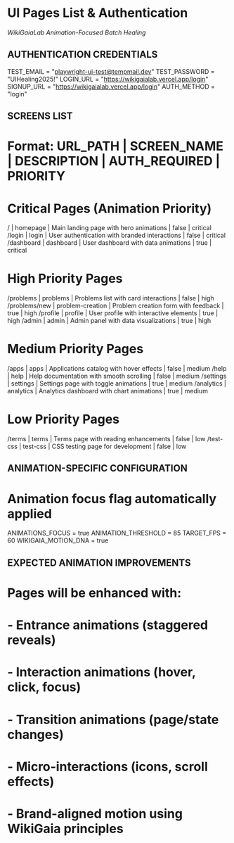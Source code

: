 # UI Pages List & Authentication
*WikiGaiaLab Animation-Focused Batch Healing*

## AUTHENTICATION CREDENTIALS
TEST_EMAIL = "playwright-ui-test@tempmail.dev"
TEST_PASSWORD = "UIHealing2025!"
LOGIN_URL = "https://wikigaialab.vercel.app/login"
SIGNUP_URL = "https://wikigaialab.vercel.app/login"
AUTH_METHOD = "login"

## SCREENS LIST
# Format: URL_PATH | SCREEN_NAME | DESCRIPTION | AUTH_REQUIRED | PRIORITY

# Critical Pages (Animation Priority)
/ | homepage | Main landing page with hero animations | false | critical
/login | login | User authentication with branded interactions | false | critical
/dashboard | dashboard | User dashboard with data animations | true | critical

# High Priority Pages  
/problems | problems | Problems list with card interactions | false | high
/problems/new | problem-creation | Problem creation form with feedback | true | high
/profile | profile | User profile with interactive elements | true | high
/admin | admin | Admin panel with data visualizations | true | high

# Medium Priority Pages
/apps | apps | Applications catalog with hover effects | false | medium
/help | help | Help documentation with smooth scrolling | false | medium
/settings | settings | Settings page with toggle animations | true | medium
/analytics | analytics | Analytics dashboard with chart animations | true | medium

# Low Priority Pages
/terms | terms | Terms page with reading enhancements | false | low
/test-css | test-css | CSS testing page for development | false | low

## ANIMATION-SPECIFIC CONFIGURATION
# Animation focus flag automatically applied
ANIMATIONS_FOCUS = true
ANIMATION_THRESHOLD = 85
TARGET_FPS = 60
WIKIGAIA_MOTION_DNA = true

## EXPECTED ANIMATION IMPROVEMENTS
# Pages will be enhanced with:
# - Entrance animations (staggered reveals)
# - Interaction animations (hover, click, focus)
# - Transition animations (page/state changes)  
# - Micro-interactions (icons, scroll effects)
# - Brand-aligned motion using WikiGaia principles
